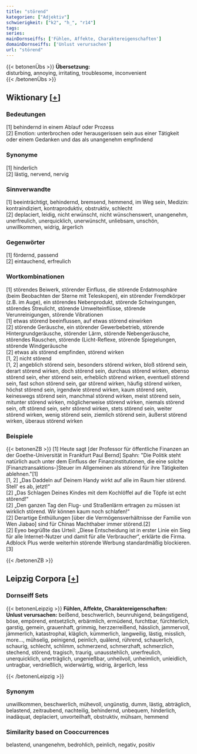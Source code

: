 ```yaml
---
title: "störend"
kategorien: ["Adjektiv"]
schwierigkeit: ["k2", "h_", "r14"]
tags:
series:
mainDornseiffs: ['Fühlen, Affekte, Charaktereigenschaften']
domainDornseiffs: ['Unlust verursachen']
url: "störend"
---
```


{{< betonenÜbs >}}
**Übersetzung:**  
disturbing, annoying, irritating, troublesome, inconvenient  
{{< /betonenÜbs >}}

## Wiktionary [[+](https://de.wiktionary.org/wiki/störend)]

### Bedeutungen
[1] behindernd in einem Ablauf oder Prozess  
[2] Emotion: unterbrochen oder herausgerissen sein aus einer Tätigkeit oder einem Gedanken und das als unangenehm empfindend  

### Synonyme
[1] hinderlich  
[2] lästig, nervend, nervig  

### Sinnverwandte
[1] beeinträchtigt, behindernd, bremsend, hemmend, im Weg sein, Medizin: kontraindiziert, kontraproduktiv, obstruktiv, schlecht  
[2] deplaciert, leidig, nicht erwünscht, nicht wünschenswert, unangenehm, unerfreulich, unerquicklich, unerwünscht, unliebsam, unschön, unwillkommen, widrig, ärgerlich  

### Gegenwörter
[1] fördernd, passend  
[2] eintauchend, erfreulich  

### Wortkombinationen
[1] störendes Beiwerk, störender Einfluss, die störende Erdatmosphäre (beim  Beobachten der Sterne mit Teleskopen), ein störender Fremdkörper (z.B. im Auge), ein störendes Nebenprodukt, störende Schwingungen, störendes Streulicht, störende Umwelteinflüsse, störende Verunreinigungen, störende Vibrationen  
[1] etwas störend beeinflussen, auf etwas störend einwirken  
[2] störende Geräusche, ein störender Gewerbebetrieb, störende Hintergrundgeräusche, störender Lärm, störende Nebengeräusche, störendes Rauschen, störende (Licht-Reflexe, störende Spiegelungen, störende Windgeräusche  
[2] etwas als störend empfinden, störend wirken  
[1, 2] nicht störend  
[1, 2] angeblich störend sein, besonders störend wirken, bloß störend sein, derart störend wirken, doch störend sein, durchaus störend wirken, ebenso störend sein, eher störend sein, erheblich störend wirken, eventuell störend sein, fast schon störend sein, gar störend wirken, häufig störend wirken, höchst störend sein, irgendwie störend wirken, kaum störend sein, keineswegs störend sein, manchmal störend wirken, meist störend sein, mitunter störend wirken, möglicherweise störend wirken, niemals störend sein, oft störend sein, sehr störend wirken, stets störend sein, weiter störend wirken, wenig störend sein, ziemlich störend sein, äußerst störend wirken, überaus störend wirken  

### Beispiele
{{< betonenZB >}}
[1] Heute sagt [der Professor für öffentliche Finanzen an der Goethe-Universität in Frankfurt Paul Bernd] Spahn: "Die Politik steht natürlich auch unter dem Einfluss der Finanzinstitutionen, die eine solche [Finanztransaktions-]Steuer im Allgemeinen als störend für ihre Tätigkeiten ablehnen."[1]  
[1, 2] „Das Daddeln auf Deinem Handy wirkt auf alle im Raum hier störend. Stell' es ab, jetzt!“  
[2] „Das Schlagen Deines Kindes mit dem Kochlöffel auf die Töpfe ist echt störend!“  
[2] „Den ganzen Tag den Flug- und Straßenlärm ertragen zu müssen ist wirklich störend. Wir können kaum noch schlafen!“  
[2] Derartige Enthüllungen [über die Vermögensverhältnisse der Familie von Wen Jiabao] sind für Chinas Machthaber immer störend.[2]  
[2] Eyeo begrüßte das Urteil: „Diese Entscheidung ist in erster Linie ein Sieg für alle Internet-Nutzer und damit für alle Verbraucher“, erklärte die Firma. Adblock Plus werde weiterhin störende Werbung standardmäßig blockieren.[3]  

{{< /betonenZB >}}

## Leipzig Corpora [[+](https://corpora.uni-leipzig.de/en/res?word=störend&corpusId=deu_newscrawl-public_2018)]

### Dornseiff Sets
{{< betonenLeipzig >}}
**Fühlen, Affekte, Charaktereigenschaften:**  
**Unlust verursachen:** beißend, beschwerlich, beunruhigend, beängstigend, böse, empörend, entsetzlich, erbärmlich, ermüdend, furchtbar, fürchterlich, garstig, gemein, grauenhaft, grimmig, herzzerreißend, hässlich, jammervoll, jämmerlich, katastrophal, kläglich, kümmerlich, langweilig, lästig, misslich, more..., mühselig, peinigend, peinlich, quälend, rührend, schauerlich, schaurig, schlecht, schlimm, schmerzend, schmerzhaft, schmerzlich, stechend, störend, tragisch, traurig, unausstehlich, unerfreulich, unerquicklich, unerträglich, ungenießbar, unheilvoll, unheimlich, unleidlich, untragbar, verdrießlich, widerwärtig, widrig, ärgerlich, less  

{{< /betonenLeipzig >}}

### Synonym
unwillkommen, beschwerlich, mühevoll, ungünstig, dumm, lästig, abträglich, belastend, zeitraubend, nachteilig, behindernd, unbequem, hinderlich, inadäquat, deplaciert, unvorteilhaft, obstruktiv, mühsam, hemmend


### Similarity based on Cooccurrences
belastend, unangenehm, bedrohlich, peinlich, negativ, positiv

